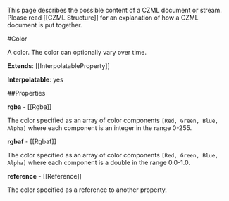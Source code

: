 This page describes the possible content of a CZML document or stream.  Please read [[CZML Structure]] for an explanation of how a CZML document is put together.

#Color

A color.  The color can optionally vary over time.

**Extends**: [[InterpolatableProperty]]

**Interpolatable**: yes

##Properties

**rgba** - [[Rgba]]

The color specified as an array of color components `[Red, Green, Blue, Alpha]` where each component is an integer in the range 0-255.


**rgbaf** - [[Rgbaf]]

The color specified as an array of color components `[Red, Green, Blue, Alpha]` where each component is a double in the range 0.0-1.0.


**reference** - [[Reference]]

The color specified as a reference to another property.


